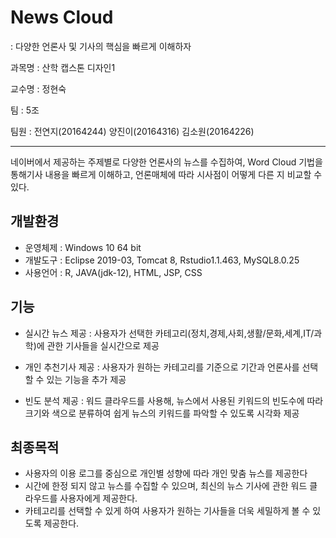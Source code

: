 # News Cloud
: 다양한 언론사 및 기사의 핵심을 빠르게 이해하자


과목명 : 산학 캡스톤 디자인1 

교수명 : 정현숙

팀 : 5조 

팀원 : 전연지(20164244) 양진이(20164316) 김소원(20164226)

***

네이버에서 제공하는 주제별로 다양한 언론사의 뉴스를 수집하여, 
Word Cloud 기법을 통해기사 내용을 빠르게 이해하고,
언론매체에 따라 시사점이 어떻게 다른 지 비교할 수 있다.

## 개발환경
- 운영체제 : Windows 10 64 bit
- 개발도구 : Eclipse 2019-03, Tomcat 8, Rstudio1.1.463, MySQL8.0.25
- 사용언어 : R, JAVA(jdk-12), HTML, JSP, CSS

## 기능
- 실시간 뉴스 제공
: 사용자가 선택한 카테고리(정치,경제,사회,생활/문화,세계,IT/과학)에 관한 기사들을 
실시간으로 제공

- 개인 추천기사 제공
: 사용자가 원하는 카테고리를 기준으로 기간과 
언론사를 선택할 수 있는 기능을 추가 제공

- 빈도 분석 제공
: 워드 클라우드를 사용해, 
뉴스에서 사용된 키워드의 빈도수에 따라 크기와 
색으로 분류하여 쉽게 뉴스의 키워드를 파악할 수 있도록 시각화 제공

## 최종목적
- 사용자의 이용 로그를 중심으로 개인별 성향에 따라 개인 맞춤 뉴스를 제공한다
- 시간에 한정 되지 않고 뉴스를 수집할 수 있으며, 최신의 뉴스 기사에 관한 워드 클라우드를 사용자에게 제공한다.
- 카테고리를 선택할 수 있게 하여 사용자가 원하는 기사들을 더욱 세밀하게 볼 수 있도록 제공한다.




